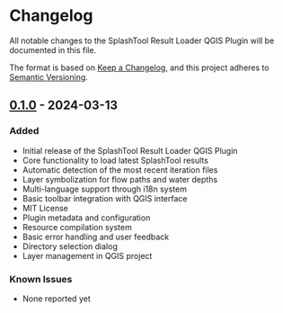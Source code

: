 # Changelog
All notable changes to the SplashTool Result Loader QGIS Plugin will be documented in this file.

The format is based on [Keep a Changelog](https://keepachangelog.com/en/1.0.0/),
and this project adheres to [Semantic Versioning](https://semver.org/spec/v2.0.0.html).

## [0.1.0] - 2024-03-13

### Added
- Initial release of the SplashTool Result Loader QGIS Plugin
- Core functionality to load latest SplashTool results
- Automatic detection of the most recent iteration files
- Layer symbolization for flow paths and water depths
- Multi-language support through i18n system
- Basic toolbar integration with QGIS interface
- MIT License
- Plugin metadata and configuration
- Resource compilation system
- Basic error handling and user feedback
- Directory selection dialog
- Layer management in QGIS project

### Known Issues
- None reported yet

[0.1.0]: https://github.com/schneidertim/splashtool_result_loader/releases/tag/v0.1.0 